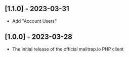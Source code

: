 ## [1.1.0] - 2023-03-31
- Add "Account Users"

## [1.0.0] - 2023-03-28
- The initial release of the official mailtrap.io PHP client
